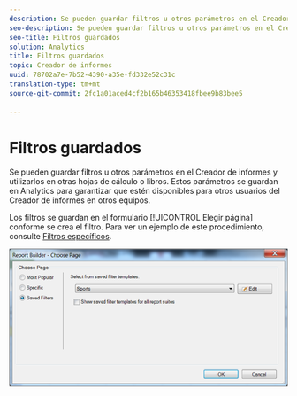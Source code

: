 ```yaml
---
description: Se pueden guardar filtros u otros parámetros en el Creador de informes y utilizarlos en otras hojas de cálculo o libros. Estos parámetros se guardan en Analytics para garantizar que estén disponibles para otros usuarios del Creador de informes en otros equipos.
seo-description: Se pueden guardar filtros u otros parámetros en el Creador de informes y utilizarlos en otras hojas de cálculo o libros. Estos parámetros se guardan en Analytics para garantizar que estén disponibles para otros usuarios del Creador de informes en otros equipos.
seo-title: Filtros guardados
solution: Analytics
title: Filtros guardados
topic: Creador de informes
uuid: 78702a7e-7b52-4390-a35e-fd332e52c31c
translation-type: tm+mt
source-git-commit: 2fc1a01aced4cf2b165b46353418fbee9b83bee5

---
```



# Filtros guardados

Se pueden guardar filtros u otros parámetros en el Creador de informes y utilizarlos en otras hojas de cálculo o libros. Estos parámetros se guardan en Analytics para garantizar que estén disponibles para otros usuarios del Creador de informes en otros equipos.

Los filtros se guardan en el formulario [!UICONTROL Elegir página] conforme se crea el filtro. Para ver un ejemplo de este procedimiento, consulte [Filtros específicos](/help/analyze/report-builder/layout/c-filter-dimensions/t-specific-filters.md).

![](assets/choose_page_saved.png)

